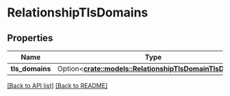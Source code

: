 # RelationshipTlsDomains

## Properties

Name | Type | Description | Notes
------------ | ------------- | ------------- | -------------
**tls_domains** | Option<[**crate::models::RelationshipTlsDomainTlsDomain**](RelationshipTlsDomainTlsDomain.md)> |  | 

[[Back to API list]](../README.md#documentation-for-api-endpoints) [[Back to README]](../README.md)


